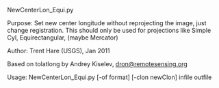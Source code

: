 NewCenterLon_Equi.py

Purpose: Set new center longitude without reprojecting the image,
          just change registration. This should only be used for
          projections like Simple Cyl, Equirectangular, (maybe Mercator)
 
 Author: Trent Hare (USGS), Jan 2011
 
 Based on tolatlong by Andrey Kiselev, dron@remotesensing.org

Usage: NewCenterLon_Equi.py [-of format] [-clon newClon] infile outfile

